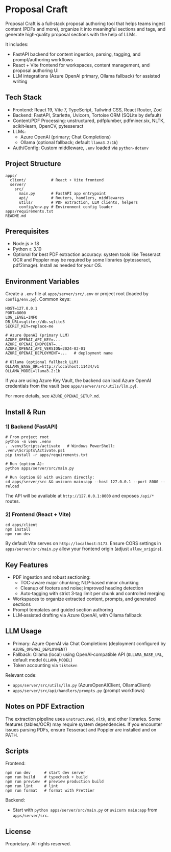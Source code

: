 # Proposal Craft

Proposal Craft is a full‑stack proposal authoring tool that helps teams ingest content (PDFs and more), organize it into meaningful sections and tags, and generate high‑quality proposal sections with the help of LLMs.

It includes:
- FastAPI backend for content ingestion, parsing, tagging, and prompt/authoring workflows
- React + Vite frontend for workspaces, content management, and proposal authoring UI
- LLM integrations (Azure OpenAI primary, Ollama fallback) for assisted writing

## Tech Stack

- Frontend: React 19, Vite 7, TypeScript, Tailwind CSS, React Router, Zod
- Backend: FastAPI, Starlette, Uvicorn, Tortoise ORM (SQLite by default)
- Content/PDF Processing: unstructured, pdfplumber, pdfminer.six, NLTK, scikit‑learn, OpenCV, pytesseract
- LLMs:
  - Azure OpenAI (primary; Chat Completions)
  - Ollama (optional fallback; default `llama3.2:1b`)
- Auth/Config: Custom middleware, `.env` loaded via `python-dotenv`

## Project Structure

```
apps/
  client/           # React + Vite frontend
  server/
    src/
      main.py       # FastAPI app entrypoint
      api/          # Routers, handlers, middlewares
      utils/        # PDF extraction, LLM clients, helpers
      config/env.py # Environment config loader
apps/requirements.txt
README.md
```

## Prerequisites

- Node.js ≥ 18
- Python ≥ 3.10
- Optional for best PDF extraction accuracy: system tools like Tesseract OCR and Poppler may be required by some libraries (pytesseract, pdf2image). Install as needed for your OS.

## Environment Variables

Create a `.env` file at `apps/server/src/.env` or project root (loaded by `config/env.py`). Common keys:

```
HOST=127.0.0.1
PORT=8000
LOG_LEVEL=INFO
DB_URL=sqlite://db.sqlite3
SECRET_KEY=replace-me

# Azure OpenAI (primary LLM)
AZURE_OPENAI_API_KEY=...
AZURE_OPENAI_ENDPOINT=...
AZURE_OPENAI_API_VERSION=2024-02-01
AZURE_OPENAI_DEPLOYMENT=...   # deployment name

# Ollama (optional fallback LLM)
OLLAMA_BASE_URL=http://localhost:11434/v1
OLLAMA_MODEL=llama3.2:1b
```

If you are using Azure Key Vault, the backend can load Azure OpenAI credentials from the vault (see `apps/server/src/utils/llm.py`).

For more details, see `AZURE_OPENAI_SETUP.md`.

## Install & Run

### 1) Backend (FastAPI)

```
# From project root
python -m venv .venv
. .venv/Scripts/activate   # Windows PowerShell: .venv\Scripts\Activate.ps1
pip install -r apps/requirements.txt

# Run (option A):
python apps/server/src/main.py

# Run (option B) with uvicorn directly:
cd apps/server/src && uvicorn main:app --host 127.0.0.1 --port 8000 --reload
```

The API will be available at `http://127.0.0.1:8000` and exposes `/api/*` routes.

### 2) Frontend (React + Vite)

```
cd apps/client
npm install
npm run dev
```

By default Vite serves on `http://localhost:5173`. Ensure CORS settings in `apps/server/src/main.py` allow your frontend origin (adjust `allow_origins`).

## Key Features

- PDF ingestion and robust sectioning:
  - TOC-aware major chunking; NLP‑based minor chunking
  - Cleanup of footers and noise; improved heading detection
  - Auto‑tagging with strict 3‑tag limit per chunk and controlled merging
- Workspaces to organize extracted content, prompts, and generated sections
- Prompt templates and guided section authoring
- LLM‑assisted drafting via Azure OpenAI, with Ollama fallback

## LLM Usage

- Primary: Azure OpenAI via Chat Completions (deployment configured by `AZURE_OPENAI_DEPLOYMENT`)
- Fallback: Ollama (local) using OpenAI‑compatible API (`OLLAMA_BASE_URL`, default model `OLLAMA_MODEL`)
- Token accounting via `tiktoken`

Relevant code:
- `apps/server/src/utils/llm.py` (AzureOpenAIClient, OllamaClient)
- `apps/server/src/api/handlers/prompts.py` (prompt workflows)

## Notes on PDF Extraction

The extraction pipeline uses `unstructured`, `nltk`, and other libraries. Some features (tables/OCR) may require system dependencies. If you encounter issues parsing PDFs, ensure Tesseract and Poppler are installed and on PATH.

## Scripts

Frontend:
```
npm run dev      # start dev server
npm run build    # typecheck + build
npm run preview  # preview production build
npm run lint     # lint
npm run format   # format with Prettier
```

Backend:
- Start with `python apps/server/src/main.py` or `uvicorn main:app` from `apps/server/src`.

## License

Proprietary. All rights reserved.

